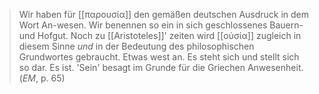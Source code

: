 > Wir haben für [[παρουσία]] den gemäßen deutschen Ausdruck in dem Wort An-wesen. Wir benennen so ein in sich geschlossenes Bauern- und Hofgut. Noch zu [[Aristoteles]]' zeiten wird [[οὐσία]] zugleich in diesem Sinne *und* in der Bedeutung des philosophischen Grundwortes gebraucht. Etwas west an. Es steht sich und stellt sich so dar. Es ist. 'Sein' besagt im Grunde für die Griechen Anwesenheit. (*EM*, p. 65)

